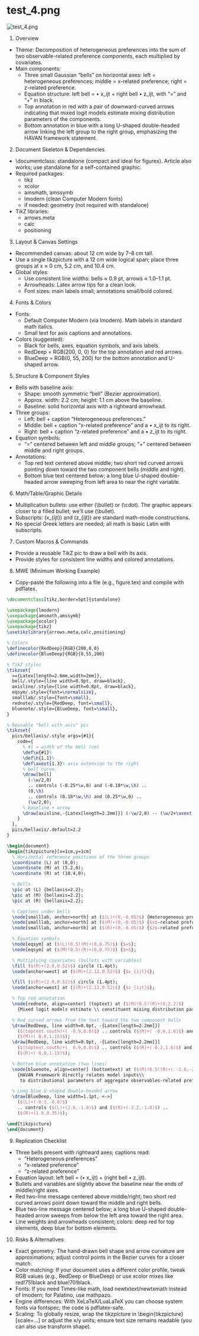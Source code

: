 # test_4.png

![test_4.png](../../../eval_dataset/images/test_4.png)

1. Overview
- Theme: Decomposition of heterogeneous preferences into the sum of two observable-related preference components, each multiplied by covariates.
- Main components:
  - Three small Gaussian “bells” on horizontal axes: left = heterogeneous preferences; middle = x-related preference; right = z-related preference.
  - Equation structure: left bell = • x_ijt + right bell • z_ijt, with “=” and “+” in black.
  - Top annotation in red with a pair of downward-curved arrows indicating that mixed logit models estimate mixing distribution parameters of the components.
  - Bottom annotation in blue with a long U-shaped double-headed arrow linking the left group to the right group, emphasizing the HAVAN framework statement.

2. Document Skeleton & Dependencies
- \documentclass: standalone (compact and ideal for figures). Article also works; use standalone for a self-contained graphic.
- Required packages:
  - tikz
  - xcolor
  - amsmath, amssymb
  - lmodern (clean Computer Modern fonts)
  - if needed: geometry (not required with standalone)
- TikZ libraries:
  - arrows.meta
  - calc
  - positioning

3. Layout & Canvas Settings
- Recommended canvas: about 12 cm wide by 7–8 cm tall.
- Use a single tikzpicture with a 12 cm wide logical span; place three groups at x ≈ 0 cm, 5.2 cm, and 10.4 cm.
- Global styles:
  - Use consistent line widths: bells ≈ 0.9 pt, arrows ≈ 1.0–1.1 pt.
  - Arrowheads: Latex arrow tips for a clean look.
  - Font sizes: main labels small; annotations small/bold colored.

4. Fonts & Colors
- Fonts:
  - Default Computer Modern (via lmodern). Math labels in standard math italics.
  - Small text for axis captions and annotations.
- Colors (suggested):
  - Black for bells, axes, equation symbols, and axis labels.
  - RedDeep = RGB(200, 0, 0) for the top annotation and red arrows.
  - BlueDeep = RGB(0, 55, 200) for the bottom annotation and U-shaped arrow.

5. Structure & Component Styles
- Bells with baseline axis:
  - Shape: smooth symmetric “bell” (Bezier approximation).
  - Approx. width: 2.2 cm; height: 1.1 cm above the baseline.
  - Baseline: solid horizontal axis with a rightward arrowhead.
- Three groups:
  - Left: bell + caption “Heterogeneous preferences.”
  - Middle: bell + caption “x-related preference” and a • x_ijt to its right.
  - Right: bell + caption “z-related preference” and a • z_ijt to its right.
- Equation symbols:
  - “=” centered between left and middle groups; “+” centered between middle and right groups.
- Annotations:
  - Top red text centered above middle; two short red curved arrows pointing down toward the two component bells (middle and right).
  - Bottom blue text centered below; a long blue U-shaped double-headed arrow sweeping from left area to near the right variable.

6. Math/Table/Graphic Details
- Multiplication bullets: use either \(\bullet\) or \(\cdot\). The graphic appears closer to a filled bullet; we’ll use \(\bullet\).
- Subscripts: \(x_{ijt}\) and \(z_{ijt}\) are standard math-mode constructions.
- No special Greek letters are needed; all math is basic Latin with subscripts.

7. Custom Macros & Commands
- Provide a reusable TikZ pic to draw a bell with its axis.
- Provide styles for consistent line widths and colored annotations.

8. MWE (Minimum Working Example)
- Copy-paste the following into a file (e.g., figure.tex) and compile with pdflatex.

```latex
\documentclass[tikz,border=5pt]{standalone}

\usepackage{lmodern}
\usepackage{amsmath,amssymb}
\usepackage{xcolor}
\usepackage{tikz}
\usetikzlibrary{arrows.meta,calc,positioning}

% Colors
\definecolor{RedDeep}{RGB}{200,0,0}
\definecolor{BlueDeep}{RGB}{0,55,200}

% TikZ styles
\tikzset{
  >={Latex[length=2.6mm,width=2mm]},
  bell/.style={line width=0.9pt, draw=black},
  axisline/.style={line width=0.8pt, draw=black},
  eqsym/.style={font=\normalsize},
  smalllab/.style={font=\small},
  rednote/.style={RedDeep, font=\small},
  bluenote/.style={BlueDeep, font=\small},
}

% Reusable "bell with axis" pic
\tikzset{
  pics/bellaxis/.style args={#1}{
    code={
      % #1 = width of the bell (cm)
      \def\w{#1}%
      \def\h{1.1}%
      \def\axext{1.3}% axis extension to the right
      % bell curve
      \draw[bell]
        (-\w/2,0)
        .. controls (-0.25*\w,0) and (-0.18*\w,\h) ..
        (0,\h)
        .. controls (0.18*\w,\h) and (0.25*\w,0) ..
        (\w/2,0);
      % baseline + arrow
      \draw[axisline,-{Latex[length=2.2mm]}] (-\w/2,0) -- (\w/2+\axext,0);
    }
  },
  pics/bellaxis/.default=2.2
}

\begin{document}
\begin{tikzpicture}[x=1cm,y=1cm]
  % Horizontal reference positions of the three groups
  \coordinate (L) at (0,0);
  \coordinate (M) at (5.2,0);
  \coordinate (R) at (10.4,0);

  % Bells
  \pic at (L) {bellaxis=2.2};
  \pic at (M) {bellaxis=2.2};
  \pic at (R) {bellaxis=2.2};

  % Captions under bells
  \node[smalllab, anchor=north] at ($(L)+(0,-0.05)$) {Heterogeneous preferences};
  \node[smalllab, anchor=north] at ($(M)+(0,-0.05)$) {$x$-related preference};
  \node[smalllab, anchor=north] at ($(R)+(0,-0.05)$) {$z$-related preference};

  % Equation symbols
  \node[eqsym] at ($(L)!0.5!(M)+(0,0.75)$) {$=$};
  \node[eqsym] at ($(M)!0.5!(R)+(0,0.75)$) {$+$};

  % Multiplying covariates (bullets with variables)
  \fill ($(M)+(2.0,0.52)$) circle (1.4pt);
  \node[anchor=west] at ($(M)+(2.12,0.52)$) {$x_{ijt}$};

  \fill ($(R)+(2.0,0.52)$) circle (1.4pt);
  \node[anchor=west] at ($(R)+(2.12,0.52)$) {$z_{ijt}$};

  % Top red annotation
  \node[rednote, align=center] (toptext) at ($(M)!0.5!(R)+(0,2.2)$)
    {Mixed logit models estimate \\ constituent mixing distribution parameters};

  % Red curved arrows from the text toward the two component bells
  \draw[RedDeep, line width=0.9pt, -{Latex[length=2.2mm]}]
    ($(toptext.south)+( -0.9,0.0)$) .. controls ($(M)+( -0.6,1.6)$) and ($(M)+( -0.2,1.4)$) ..
    ($(M)+( 0.0,1.15)$);
  \draw[RedDeep, line width=0.9pt, -{Latex[length=2.2mm]}]
    ($(toptext.south)+(  0.9,0.0)$) .. controls ($(R)+( 0.3,1.6)$) and ($(R)+( 0.2,1.4)$) ..
    ($(R)+( 0.0,1.15)$);

  % Bottom blue annotation (two lines)
  \node[bluenote, align=center] (bottomtext) at ($(M)!0.5!(R)+( -2.6,-2.1)$)
    {HAVAN Framework directly relates model inputs\\
     to distributional parameters of aggregate observables-related preference};

  % Long blue U-shaped double-headed arrow
  \draw[BlueDeep, line width=1.1pt, <->]
    ($(L)+(-0.3,-0.8)$)
    .. controls ($(L)+(2.6,-1.8)$) and ($(R)+(-2.2,-1.8)$) ..
    ($(R)+(1.0,0.35)$);

\end{tikzpicture}
\end{document}
```

9. Replication Checklist
- Three bells present with rightward axes; captions read:
  - “Heterogeneous preferences”
  - “x-related preference”
  - “z-related preference”
- Equation layout: left bell = (• x_ijt) + (right bell • z_ijt).
- Bullets and variables are slightly above the baseline near the ends of middle/right axes.
- Red two-line message centered above middle/right; two short red curved arrows point down toward the middle and right bells.
- Blue two-line message centered below; a long blue U-shaped double-headed arrow sweeps from below the left area toward the right area.
- Line weights and arrowheads consistent; colors: deep red for top elements, deep blue for bottom elements.

10. Risks & Alternatives
- Exact geometry: The hand-drawn bell shape and arrow curvature are approximations; adjust control points in the Bezier curves for a closer match.
- Color matching: If your document uses a different color profile, tweak RGB values (e.g., RedDeep or BlueDeep) or use xcolor mixes like red!75!black and blue!70!black.
- Fonts: If you need Times-like math, load newtxtext/newtxmath instead of lmodern; for Palatino, use mathpazo.
- Engine differences: With XeLaTeX/LuaLaTeX you can choose system fonts via fontspec; the code is pdflatex-safe.
- Scaling: To globally resize, wrap the tikzpicture in \begin{tikzpicture}[scale=...] or adjust the x/y units; ensure text size remains readable (you can also use transform shape).
